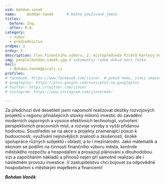```yaml
---
uid: bohdan.vanek
name:     Bohdan Vaněk  	# běžně používáné jméno
titles:
  before: Ing.
  after: M.A.
category:
  - vybor
  - predsednictvo
ordpms: 3
ordvy: 5
description: člen Finančního výboru, 2. místopředseda Pirátů Karlovy Vary
img: people/bohdan_vanek.jpg # zakomentuj radek dokud není fotka
mail:
  - Bohdan.Vanek@pirati.cz
profiles:
# facebook: https://www.facebook.com/jincer  # pokud nema, staci smazat tuto radku
# googleplus: https://plus.google.com/+uzivatel.na.googleplus
# twitter: https://twitter.com/jincer
# instagram: https://www.instagram.com/jincermak/ 
   
---
```

Za předchozí dvě desetiletí jsem napomohl realizovat desítky rozvojových projektů v regionu přinášejících stovky milionů investic do zavádění moderních úsporných a vysoce efektivních technologií,  vytvoření perspektivních pracovních míst, a rozvoje výroby s vyšší přidanou hodnotou. 
Soustředím se na akce a projekty znamenající posun k budoucnosti, využívání nejnovějších znalostí a zkušeností, široké spolupráce různých subjektů i oblastí, a to i mezinárodní.
Jako matematik a ekonom se podílím na činnosti finančního výboru města, kontrole městského rozpočtu a hospodaření a prosazuji plánování s dlouhodobou vizí a započítáním nákladů a přínosů nejen při samotné realizaci ale i následném provozu investice. V zastupitelstvu chci bojovat za odpovědné hospodaření s městským majetkem a financemi!

***Bohdan Vaněk***
